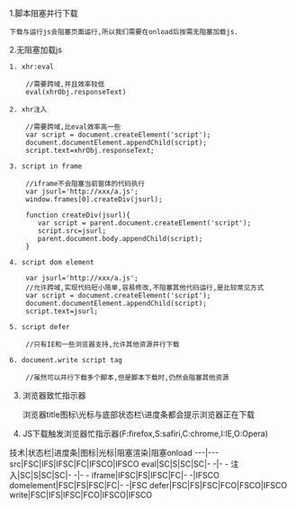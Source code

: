 1.脚本阻塞并行下载

    下载与运行js会阻塞页面运行,所以我们需要在onload后按需无阻塞加载js.

2.无阻塞加载js

    1. xhr:eval

        //需要跨域,并且效率较低
        eval(xhrObj.responseText)

    2. xhr注入

        //需要跨域,比eval效率高一些
        var script = document.createElement('script');
        document.documentElement.appendChild(script);
        script.text=xhrObj.responseText;

    3. script in frame

        //iframe不会阻塞当前窗体的代码执行
        var jsurl='http://xxx/a.js';
        window.frames[0].createDiv(jsurl);

        function createDiv(jsurl){
           var script = parent.document.createElement('script');
           script.src=jsurl;
           parent.document.body.appendChild(script);
        }

    4. script dom element

        var jsurl='http://xxx/a.js';
        //允许跨域,实现代码短小简单,容易修改,不阻塞其他代码运行,是比较常见方式
        var script = document.createElement('script');
        document.documentElement.appendChild(script);
        script.text=jsurl;

    5. script defer

        //只有IE和一些浏览器支持,允许其他资源并行下载

    6. document.write script tag

        //虽然可以并行下载多个脚本,但是脚本下载时,仍然会阻塞其他资源

3. 浏览器致忙指示器

    浏览器title图标\光标与底部状态栏\进度条都会提示浏览器正在下载

4. JS下载触发浏览器忙指示器(F:firefox,S:safiri,C:chrome,I:IE,O:Opera)


技术|状态栏|进度条|图标|光标|阻塞渲染|阻塞onload
---|---
src|FSC|IFS|IFSC|FC|IFSCO|IFSCO
eval|SC|S|SC|SC|- -|- -
注入|SC|S|SC|SC|- -|- -
iframe|IFSC|FS|IFSC|FC|- -|IFSCO
domelement|FSC|FS|FSC|FC|- -|FSC
defer|FSC|FS|FSC|FCO|FSCO|IFSCO
write|FSC|IFS|IFSC|FCO|IFSCO|IFSCO





